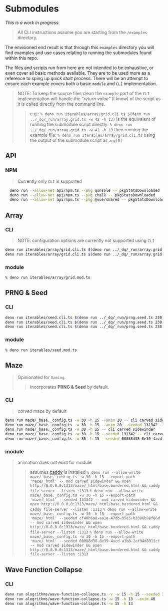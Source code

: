 # Submodules
_This is a work in progress._
> All CLI instructions assume you are starting from the `/examples` directory.

The envisioned end result is that through this `examples` directory you will find examples and use cases relating to running the submodules found within this repo.

The files and scripts run from here are not intended to be exhaustive, or even cover all basic methods available. They are to be used more as a reference to sping up _quick start_ process. There will be an attempt to ensure each example covers both a basic `module` and `CLI` implementation.

> NOTE: To keep the source files clean the `example` part of the `CLI` implementation will handle the _"return value"_ \(I know) of the script as it is called directly from the command line.
> > e.g.: `% deno run iterables/array/grid.cli.ts $(deno run ../_dq/_run/array.grid.ts -w 42 -h 13)` is the equivalent of
> > running the submodule script directly: `% deno run ../_dq/_run/array.grid.ts -w 42 -h 13`
> > then running the example file: `% deno run iterables/array/grid.cli.ts` using the output of the submodule script as `arg[0]`

## API
### NPM
> Currently only `CLI` is supported
```bash
  deno run --allow-net api/npm.ts --pkg qonsole -- pkgStatsDownloaded
  deno run --allow-net api/npm.ts --pkg chalk -- pkgStatsDownloaded
  deno run --allow-net api/npm.ts --pkg @vue/shared -- pkgStatsDownloaded
```

## Array
### CLI
> NOTE: configuration options are currently not supported using `CLI`
```bash
deno run iterables/array/grid.cli.ts $(deno run ../_dq/_run/array.grid.ts -w 42 -h 13)
deno run iterables/array/grid.cli.ts $(deno run ../_dq/_run/array.grid.ts -w 13 -h 8)
```
### module
`% deno run iterables/array/grid.mod.ts`

## PRNG & Seed
### CLI
```bash
deno run iterables/seed.cli.ts $(deno run ../_dq/_run/prng.seed.ts 230)
deno run iterables/seed.cli.ts $(deno run ../_dq/_run/prng.seed.ts 230 --seed 13)
deno run iterables/seed.cli.ts $(deno run ../_dq/_run/prng.seed.ts 230 --seed 13 --v3b 13,42)
```
### module
`% deno run iterables/seed.mod.ts`

## Maze
> Opinionated for `Gaming`.
> > Incorporates **PRNG & Seed** by default.
### CLI
> _carved_ maze by default
```bash
deno run maze/_base._config.ts -w 30 -h 15 --anim 20 -- cli carved sidewinder 
deno run maze/_base._config.ts -w 30 -h 15 --anim 20 --seeded 131342 -- cli carved sidewinder 
deno run maze/_base._config.ts -w 30 -h 15 -- cli carved sidewinder
deno run maze/_base._config.ts -w 30 -h 15 --seeded 131342 -- cli carved sidewinder
deno run maze/_base._config.ts -w 30 -h 15 --seeded 00088d38-0e39-4acd-a1b8-2af94d8911cf -- cli carved sidewinder
```
### module
> animation does not exist for module
> > assumes [caddy](https://www.caddyserver.com) is installed
`% deno run --allow-write maze/_base._config.ts -w 30 -h 15 --export-path 'maze/_html' -- mod carved sidewinder && open http://0.0.0.0:1313/maze/_html/base.bordered.html && caddy file-server --listen :1313`
`% deno run --allow-write maze/_base._config.ts -w 30 -h 15 --export-path 'maze/_html' --seeded 131342 -- mod carved sidewinder && open http://0.0.0.0:1313/maze/_html/base.bordered.html && caddy file-server --listen :1313`
`% deno run --allow-write maze/_base._config.ts -w 30 -h 15 --export-path 'maze/_html' --seeded cf40b6a8-aa1a-47db-95e5-b3388b98f86d -- mod carved sidewinder && open http://0.0.0.0:1313/maze/_html/base.bordered.html && caddy file-server --listen :1313`
`% deno run --allow-write maze/_base._config.ts -w 30 -h 15 --export-path 'maze/_html' --seeded 00088d38-0e39-4acd-a1b8-2af94d8911cf -- mod carved sidewinder && open http://0.0.0.0:1313/maze/_html/base.bordered.html && caddy file-server --listen :1313`

## Wave Function Collapse
### CLI
```bash
deno run alogrithms/wave-function-collapse.ts -v -w 15 -h 15 --seeded 131342 --anim 40
deno run alogrithms/wave-function-collapse.ts -w 15 -h 13 --anim 40
deno run alogrithms/wave-function-collapse.ts -w 15 -h 13
```